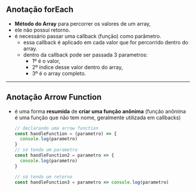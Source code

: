 ## Anotação forEach
- **Método do Array** para percorrer os valores de um array, 
- ele não possui retorno.
- é necessário passar uma callback (função) como parâmetro.
  - essa callback é aplicado em cada valor que for percorrido dentro do array.
  - dentro da callback pode ser passada 3 parametros: 
    - 1º é o valor, 
    - 2º índice desse valor dentro do array, 
    - 3º é o array completo.

---

## Anotação Arrow Function
- é uma forma **resumida** de **criar uma função anônima** (função anônima é uma função que não tem nome, geralmente utilizada em callbacks)
  ```JavaScript
  // declarando uma arrow function 
  const handleFunction = (parametro) => {
    console.log(parametro)
  }
  // só tendo um parametro
  const handleFunction2 = parametro => {
    console.log(parametro)
  }

  // só tendo um retorno
  const handleFunction3 = parametro => console.log(parametro)
  ```